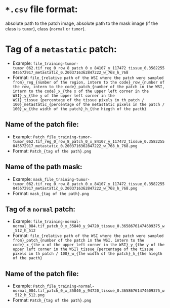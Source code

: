 # `*.csv` file format:
absolute path to the patch image, absolute path to the mask image (if the class is `tumor`), class (`normal` or `tumor`).


# Tag of a `metastatic` patch:
* Example:
  `file_training-tumor-tumor_062.tif_reg_0_row_8_patch_0_x_84107_y_117472_tissue_0.3582255045572917_metastatic_0.2003716362847222_w_768_h_768`
* Format:
`file_{relative path of the WSI where the patch were sampled from}_reg_{number of the region, intern to the code}_row_{number of the row, intern to the code}_patch_{number of the patch in the WSI, intern to the code}_x_{the x of the upper left corner in the WSI}_y_{the y of the upper left corner in the WSI}_tissue_{percentage of the tissue pixels in th patch / 100}_metastatic_{percentage of the metastatic pixels in the patch / 100}_w_{the width of the patch}_h_{the hiegth of the pacth}`


## Name of the patch file:
* Example: `Patch_file_training-tumor-tumor_062.tif_reg_0_row_8_patch_0_x_84107_y_117472_tissue_0.3582255045572917_metastatic_0.2003716362847222_w_768_h_768.png`
* Format: `Patch_{tag of the path}.png`

## Name of the path mask:
* Example: `mask_file_training-tumor-tumor_062.tif_reg_0_row_8_patch_0_x_84107_y_117472_tissue_0.3582255045572917_metastatic_0.2003716362847222_w_768_h_768.png`
* Format: `mask_{tag of the path}.png`



## Tag of a `normal` patch:
* Example:
  `file_training-normal-normal_084.tif_patch_0_x_35840_y_94720_tissue_0.36586761474609375_w_512_h_512`
* Format:
`file_{relative path of the WSI where the patch were sampled from}_patch_{number of the patch in the WSI, intern to the code}_x_{the x of the upper left corner in the WSI}_y_{the y of the upper left corner in the WSI}_tissue_{percentage of the tissue pixels in th patch / 100}_w_{the width of the patch}_h_{the hiegth of the pacth}`


## Name of the patch file:
* Example: `Patch_file_training-normal-normal_084.tif_patch_0_x_35840_y_94720_tissue_0.36586761474609375_w_512_h_512.png`
* Format: `Patch_{tag of the path}.png`
